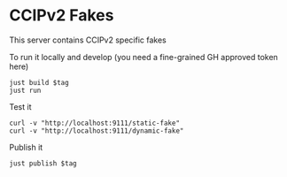 # CCIPv2 Fakes

This server contains CCIPv2 specific fakes

To run it locally and develop (you need a fine-grained GH approved token here)
```
just build $tag
just run
```

Test it
```
curl -v "http://localhost:9111/static-fake"
curl -v "http://localhost:9111/dynamic-fake"
```
Publish it
```
just publish $tag
```